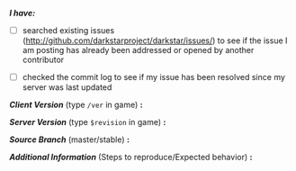 <!-- remove space and mark with 'x' between [] -->

**_I have:_**

- [ ] searched existing issues (http://github.com/darkstarproject/darkstar/issues/) to see if the issue I am posting has already been addressed or opened by another contributor
- [ ] checked the commit log to see if my issue has been resolved since my server was last updated


<!-- Issues will be closed without being looked into if the following information is missing (unless its not applicable). -->

**_Client Version_** (type `/ver` in game) **:**


**_Server Version_** (type `$revision` in game) **:**


**_Source Branch_** (master/stable) **:**


**_Additional Information_** (Steps to reproduce/Expected behavior) **:**

